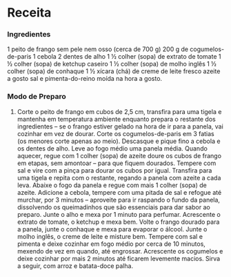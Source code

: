 # Receita

### Ingredientes

1 peito de frango sem pele nem osso (cerca de 700 g)
200 g de cogumelos-de-paris
1 cebola
2 dentes de alho
1 ½ colher (sopa) de extrato de tomate
1 ½ colher (sopa) de ketchup caseiro
1 ½ colher (sopa) de molho inglês
1 ½ colher (sopa) de conhaque
1 ½ xícara (chá) de creme de leite fresco
azeite a gosto
sal e pimenta-do-reino moída na hora a gosto.

### Modo de Preparo

1. Corte o peito de frango em cubos de 2,5 cm, transfira para uma tigela e mantenha em temperatura ambiente enquanto prepara o restante dos ingredientes – se o frango estiver gelado na hora de ir para a panela, vai cozinhar em vez de dourar.
Corte os cogumelos-de-paris em 3 fatias (os menores corte apenas ao meio). Descasque e pique fino a cebola e os dentes de alho.
Leve ao fogo médio uma panela média. Quando aquecer, regue com 1 colher (sopa) de azeite doure os cubos de frango em etapas, sem amontoar – para que fiquem dourados. Tempere com sal e vire com a pinça para dourar os cubos por igual. Transfira para uma tigela e repita com o restante, regando a panela com azeite a cada leva.
Abaixe o fogo da panela e regue com mais 1 colher (sopa) de azeite. Adicione a cebola, tempere com uma pitada de sal e refogue até murchar, por 3 minutos – aproveite para ir raspando o fundo da panela, dissolvendo os queimadinhos que são essenciais para dar sabor ao preparo. Junte o alho e mexa por 1 minuto para perfumar. 
Acrescente o extrato de tomate, o ketchup e mexa bem. Volte o frango dourado para a panela, junte o conhaque e mexa para evaporar o álcool. Junte o molho inglês, o creme de leite e misture bem. Tempere com sal e pimenta e deixe cozinhar em fogo médio por cerca de 10 minutos, mexendo de vez em quando, até engrossar.
Acrescente os cogumelos e deixe cozinhar por mais 2 minutos até ficarem levemente macios. Sirva a seguir, com arroz e batata-doce palha.